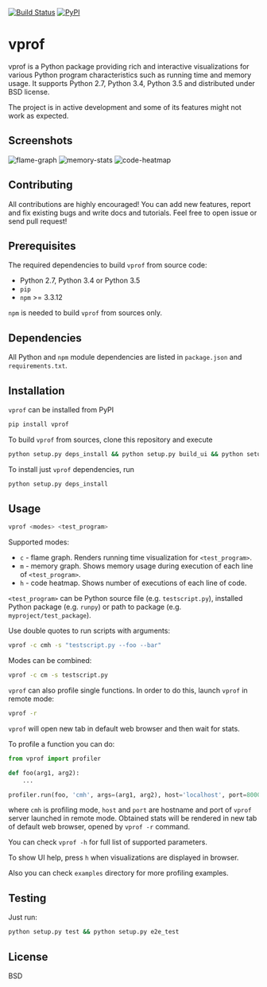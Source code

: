 [![Build Status](https://travis-ci.org/nvdv/vprof.svg?branch=master)](https://travis-ci.org/nvdv/vprof)
[![PyPI](https://img.shields.io/pypi/v/vprof.svg)](https://pypi.python.org/pypi/vprof/)

# vprof

vprof is a Python package providing rich and interactive visualizations for
various Python program characteristics such as running time and memory usage.
It supports Python 2.7, Python 3.4, Python 3.5 and distributed under BSD license.

The project is in active development and some of its features might not work as
expected.

## Screenshots
![flame-graph](http://i.imgur.com/opkPypb.png?1)
![memory-stats](http://i.imgur.com/lMS9qGz.png?1)
![code-heatmap](http://i.imgur.com/rWFqUfO.png?1)

## Contributing
All contributions are highly encouraged! You can add new features,
report and fix existing bugs and write docs and tutorials.
Feel free to open issue or send pull request!

## Prerequisites
The required dependencies to build ```vprof``` from source code:
 * Python 2.7, Python 3.4 or Python 3.5
 * `pip`
 * `npm` >= 3.3.12

`npm` is needed to build `vprof` from sources only.

## Dependencies
All Python and `npm` module dependencies are listed in `package.json` and `requirements.txt`.

## Installation
`vprof` can be installed from PyPI

```sh
pip install vprof
```

To build `vprof` from sources, clone this repository and execute

```sh
python setup.py deps_install && python setup.py build_ui && python setup.py install
```

To install just `vprof` dependencies, run

```sh
python setup.py deps_install
```

## Usage

```sh
vprof <modes> <test_program>
```
Supported modes:

* `c` - flame graph. Renders running time visualization for `<test_program>`.
* `m` - memory graph. Shows memory usage during execution of each line of `<test_program>`.
* `h` - code heatmap. Shows number of executions of each line of code.

`<test_program>` can be Python source file (e.g. `testscript.py`), installed Python package (e.g. `runpy`) or path to package (e.g. `myproject/test_package`).

Use double quotes to run scripts with arguments:

```sh
vprof -c cmh -s "testscript.py --foo --bar"
```

Modes can be combined:

```sh
vprof -c cm -s testscript.py
```

`vprof` can also profile single functions. In order to do this,
launch `vprof` in remote mode:

```sh
vprof -r
```

`vprof` will open new tab in default web browser and then wait for stats.

To profile a function you can do:

```python
from vprof import profiler

def foo(arg1, arg2):
    ...

profiler.run(foo, 'cmh', args=(arg1, arg2), host='localhost', port=8000)
```

where `cmh` is profiling mode, `host` and `port` are hostname and port of `vprof` server launched in remote mode. Obtained stats will be rendered in new tab of default web browser, opened by `vprof -r` command.

You can check `vprof -h` for full list of supported parameters.

To show UI help, press `h` when visualizations are displayed in browser.

Also you can check `examples` directory for more profiling examples.

## Testing

Just run:

```sh
python setup.py test && python setup.py e2e_test
```

## License

BSD
